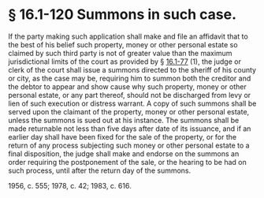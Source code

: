 # § 16.1-120 Summons in such case.

<p>If the party making such application shall make and file an affidavit that to the best of his belief such property, money or other personal estate so claimed by such third party is not of greater value than the maximum jurisdictional limits of the court as provided by § <a href='http://law.lis.virginia.gov/vacode/16.1-77/'>16.1-77</a> (1), the judge or clerk of the court shall issue a summons directed to the sheriff of his county or city, as the case may be, requiring him to summon both the creditor and the debtor to appear and show cause why such property, money or other personal estate, or any part thereof, should not be discharged from levy or lien of such execution or distress warrant. A copy of such summons shall be served upon the claimant of the property, money or other personal estate, unless the summons is sued out at his instance. The summons shall be made returnable not less than five days after date of its issuance, and if an earlier day shall have been fixed for the sale of the property, or for the return of any process subjecting such money or other personal estate to a final disposition, the judge shall make and endorse on the summons an order requiring the postponement of the sale, or the hearing to be had on such process, until after the return day of the summons.</p><p>1956, c. 555; 1978, c. 42; 1983, c. 616.</p>